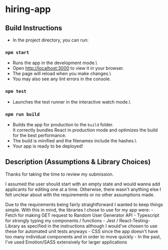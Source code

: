 # hiring-app
## Build Instructions
- In the project directory, you can run:

### `npm start`
- Runs the app in the development mode.\
- Open [http://localhost:3000](http://localhost:3000) to view it in your browser.
- The page will reload when you make changes.\
- You may also see any lint errors in the console.

### `npm test`
- Launches the test runner in the interactive watch mode.\

### `npm run build`
- Builds the app for production to the `build` folder.\
It correctly bundles React in production mode and optimizes the build for the best performance.
- The build is minified and the filenames include the hashes.\
- Your app is ready to be deployed!

## Description (Assumptions & Library Choices)
Thanks for taking the time to review my submission.

I assumed the user should start with an empty state and would wanna add applicants for editing one at a time.
Otherwise, there wasn't anything else I felt unclear about with the requirements or no other assumptions made.

Due to the requirements being fairly straightforward I wanted to keep things simple.
With this in mind, the libraries I chose to use for my app were:
    - Fetch for making GET request to Random User Generator API
    - Typescript for strongly typing my components / functions
    - Jest / React-Testing-Library as specified in the instructions although I would've chosen to use these for automated
        unit tests anyways
    - CSS since the app doesn't have too many individual components and in order to move quickly
        - In the past, I've used Emotion/SASS extensively for larger applications
